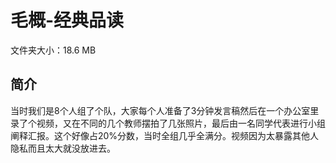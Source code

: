 # 毛概-经典品读

文件夹大小：18.6 MB

## 简介

当时我们是8个人组了个队，大家每个人准备了3分钟发言稿然后在一个办公室里录了个视频，又在不同的几个教师摆拍了几张照片，最后由一名同学代表进行小组阐释汇报。这个好像占20%分数，当时全组几乎全满分。视频因为太暴露其他人隐私而且太大就没放进去。